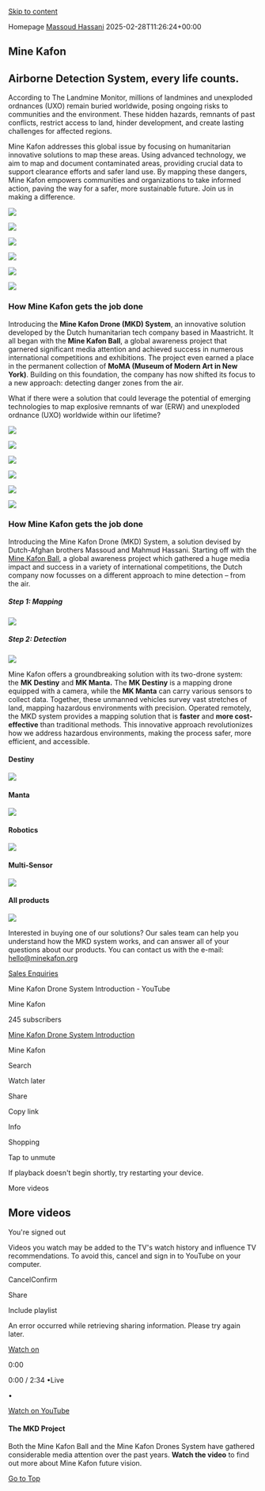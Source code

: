 [Skip to content](https://minekafon.org/#content)

Homepage [Massoud Hassani](https://minekafon.org/index.php/author/massoud/ "Posts by Massoud Hassani") 2025-02-28T11:26:24+00:00

## Mine Kafon

## Airborne Detection System, every life counts.

According to The Landmine Monitor, millions of landmines and unexploded ordnances (UXO) remain buried worldwide, posing ongoing risks to communities and the environment. These hidden hazards, remnants of past conflicts, restrict access to land, hinder development, and create lasting challenges for affected regions.

Mine Kafon addresses this global issue by focusing on humanitarian innovative solutions to map these areas. Using advanced technology, we aim to map and document contaminated areas, providing crucial data to support clearance efforts and safer land use. By mapping these dangers, Mine Kafon empowers communities and organizations to take informed action, paving the way for a safer, more sustainable future. Join us in making a difference.

[![](https://minekafon.org/wp-content/uploads/2019/08/Schermafbeelding-2015-02-16-om-13.22.29-460x295.png)](https://minekafon.org/wp-content/uploads/2019/08/Schermafbeelding-2015-02-16-om-13.22.29.png)

[![](https://minekafon.org/wp-content/uploads/2022/02/File_001-460x295.jpeg)](https://minekafon.org/wp-content/uploads/2022/02/File_001.jpeg "File_001")

[![](https://minekafon.org/wp-content/uploads/2019/12/final-test_11-e1576681049342-460x295.jpg)](https://minekafon.org/wp-content/uploads/2019/12/final-test_11-e1576681049342.jpg)

[![](https://minekafon.org/wp-content/uploads/2019/09/Ted-Hamburg-460x295.jpg)](https://minekafon.org/wp-content/uploads/2019/09/Ted-Hamburg.jpg)

[![](https://minekafon.org/wp-content/uploads/2019/09/Italy-Como-pitching-in-front-of-world-leaders-460x295.jpg)](https://minekafon.org/wp-content/uploads/2019/09/Italy-Como-pitching-in-front-of-world-leaders.jpg)

[![](https://minekafon.org/wp-content/uploads/2019/09/Queen-Maxima-460x295.jpg)](https://minekafon.org/wp-content/uploads/2019/09/Queen-Maxima.jpg)

### How Mine Kafon gets the job done

Introducing the **Mine Kafon Drone (MKD) System**, an innovative solution developed by the Dutch humanitarian tech company based in Maastricht. It all began with the **Mine Kafon Ball**, a global awareness project that garnered significant media attention and achieved success in numerous international competitions and exhibitions. The project even earned a place in the permanent collection of **MoMA (Museum of Modern Art in New York)**. Building on this foundation, the company has now shifted its focus to a new approach: detecting danger zones from the air.

What if there were a solution that could leverage the potential of emerging technologies to map explosive remnants of war (ERW) and unexploded ordnance (UXO) worldwide within our lifetime?

[![](https://minekafon.org/wp-content/uploads/2019/12/mantapiccc-460x295.jpg)](https://minekafon.org/wp-content/uploads/2019/12/mantapiccc.jpg)

[![](https://minekafon.org/wp-content/uploads/2019/09/MK-Office-4-e1645723275775-460x295.jpg)](https://minekafon.org/wp-content/uploads/2019/09/MK-Office-4-e1645723275775.jpg)

[![](https://minekafon.org/wp-content/uploads/2020/01/IMG_0241-1-460x295.jpg)](https://minekafon.org/wp-content/uploads/2020/01/IMG_0241-1.jpg)

[![](https://minekafon.org/wp-content/uploads/2019/09/Ted-Hamburg-460x295.jpg)](https://minekafon.org/wp-content/uploads/2019/09/Ted-Hamburg.jpg)

[![](https://minekafon.org/wp-content/uploads/2019/09/MK-Office-1-460x295.jpg)](https://minekafon.org/wp-content/uploads/2019/09/MK-Office-1.jpg)

[![](https://minekafon.org/wp-content/uploads/2019/08/Schermafbeelding-2015-02-16-om-13.22.29-460x295.png)](https://minekafon.org/wp-content/uploads/2019/08/Schermafbeelding-2015-02-16-om-13.22.29.png)

### How Mine Kafon gets the job done

Introducing the Mine Kafon Drone (MKD) System, a solution devised by Dutch-Afghan brothers Massoud and Mahmud Hassani. Starting off with the [Mine Kafon Ball](https://minekafon.org/index.php/mine-kafon-ball/), a global awareness project which gathered a huge media impact and success in a variety of international competitions, the Dutch company now focusses on a different approach to mine detection – from the air.

##### **Step 1: Mapping**

[![](https://minekafon.org/wp-content/uploads/2020/01/scenario-Mapping-02-e1578480614744.png)](https://minekafon.org/index.php/maps-2/)

##### **Step 2: Detection**

[![](https://minekafon.org/wp-content/uploads/2020/01/scenario-Detection-03-e1578480669741.png)](https://minekafon.org/index.php/maps-2/)

Mine Kafon offers a groundbreaking solution with its two-drone system: the **MK Destiny** and **MK Manta.** The **MK Destiny** is a mapping drone equipped with a camera, while the **MK Manta** can carry various sensors to collect data. Together, these unmanned vehicles survey vast stretches of land, mapping hazardous environments with precision. Operated remotely, the MKD system provides a mapping solution that is **faster** and **more cost-effective** than traditional methods. This innovative approach revolutionizes how we address hazardous environments, making the process safer, more efficient, and accessible.

#### **Destiny**

[![](https://minekafon.org/wp-content/uploads/2019/09/DestinyBLACK-Perspectiveview-1024x640.jpg)](https://minekafon.org/index.php/destiny/)

#### **Manta**

[![](https://minekafon.org/wp-content/uploads/2019/09/MantaBLACK-perspective-view-1024x576.png)](https://minekafon.org/index.php/manta/)

#### **Robotics**

[![](https://minekafon.org/wp-content/uploads/2022/02/v2-robots.164-1024x715.png)](https://minekafon.org/index.php/robotics-2/)

#### **Multi-Sensor**

[![](https://minekafon.org/wp-content/uploads/2020/01/IMG_9880-1-300x211.jpg)](https://minekafon.org/index.php/maps-2/)

#### **All products**

[![](https://minekafon.org/wp-content/uploads/2022/02/iop-03-300x300.png)](https://minekafon.org/index.php/gimbal/)

Interested in buying one of our solutions? Our sales team can help you understand how the MKD system works, and can answer all of your questions about our products. You can contact us with the e-mail: hello@minekafon.org

[Sales Enquiries](https://minekafon.org/index.php/enquiries-2/)

Mine Kafon Drone System Introduction - YouTube

Mine Kafon

245 subscribers

[Mine Kafon Drone System Introduction](https://www.youtube.com/watch?v=wba6JzXRBFM)

Mine Kafon

Search

Watch later

Share

Copy link

Info

Shopping

Tap to unmute

If playback doesn't begin shortly, try restarting your device.

More videos

## More videos

You're signed out

Videos you watch may be added to the TV's watch history and influence TV recommendations. To avoid this, cancel and sign in to YouTube on your computer.

CancelConfirm

Share

Include playlist

An error occurred while retrieving sharing information. Please try again later.

[Watch on](https://www.youtube.com/watch?v=wba6JzXRBFM&embeds_referring_euri=https%3A%2F%2Fminekafon.org%2F)

0:00

0:00 / 2:34
•Live

•

[Watch on YouTube](https://www.youtube.com/watch?v=wba6JzXRBFM "Watch on YouTube")

#### The MKD Project

Both the Mine Kafon Ball and the Mine Kafon Drones System have gathered considerable media attention over the past years. **Watch the video** to find out more about Mine Kafon future vision.

[Go to Top](https://minekafon.org/#)